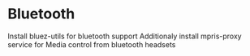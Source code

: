 # Bluetooth

Install bluez-utils for bluetooth support
Additionaly install mpris-proxy service
for Media control from bluetooth headsets
